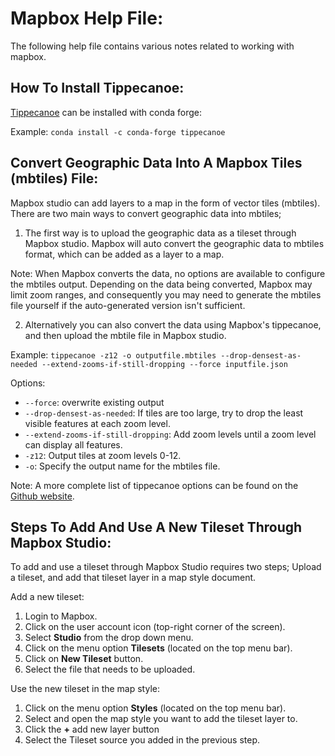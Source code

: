 # Mapbox Help File:
The following help file contains various notes related to working with mapbox.

## How To Install Tippecanoe:
[Tippecanoe](https://github.com/mapbox/tippecanoe) can be installed with conda forge:

Example: `conda install -c conda-forge tippecanoe`

## Convert Geographic Data Into A Mapbox Tiles (mbtiles) File:
Mapbox studio can add layers to a map in the form of vector tiles (mbtiles). There are two main ways to convert geographic data into mbtiles; 

1) The first way is to upload the geographic data as a tileset through Mapbox studio. Mapbox will auto convert the geographic data to mbtiles format, which can be added as a layer to a map. 

Note: When Mapbox converts the data, no options are available to configure the mbtiles output. Depending on the data being converted, Mapbox may limit zoom ranges, and consequently you may need to generate the mbtiles file yourself if the auto-generated version isn't sufficient. 

2) Alternatively you can also convert the data using Mapbox's tippecanoe, and then upload the mbtile file in Mapbox studio.

Example: `tippecanoe -z12 -o outputfile.mbtiles --drop-densest-as-needed --extend-zooms-if-still-dropping --force inputfile.json`

Options:
* `--force`: overwrite existing output
* `--drop-densest-as-needed`: If tiles are too large, try to drop the least visible features at each zoom level. 
* `--extend-zooms-if-still-dropping`: Add zoom levels until a zoom level can display all features.
* `-z12`: Output tiles at zoom levels 0-12.
* `-o`: Specify the output name for the mbtiles file.

Note: A more complete list of tippecanoe options can be found on the [Github website](https://github.com/mapbox/tippecanoe).

## Steps To Add And Use A New Tileset Through Mapbox Studio:
To add and use a tileset through Mapbox Studio requires two steps; Upload a tileset, and add that tileset layer in a map style document.

Add a new tileset:
1. Login to Mapbox.
2. Click on the user account icon (top-right corner of the screen).
3. Select **Studio** from the drop down menu.
4. Click on the menu option **Tilesets** (located on the top menu bar).
5. Click on **New Tileset** button. 
6. Select the file that needs to be uploaded.

Use the new tileset in the map style:
1. Click on the menu option **Styles** (located on the top menu bar).
2. Select and open the map style you want to add the tileset layer to.
3. Click the **+** add new layer button
4. Select the Tileset source you added in the previous step.

